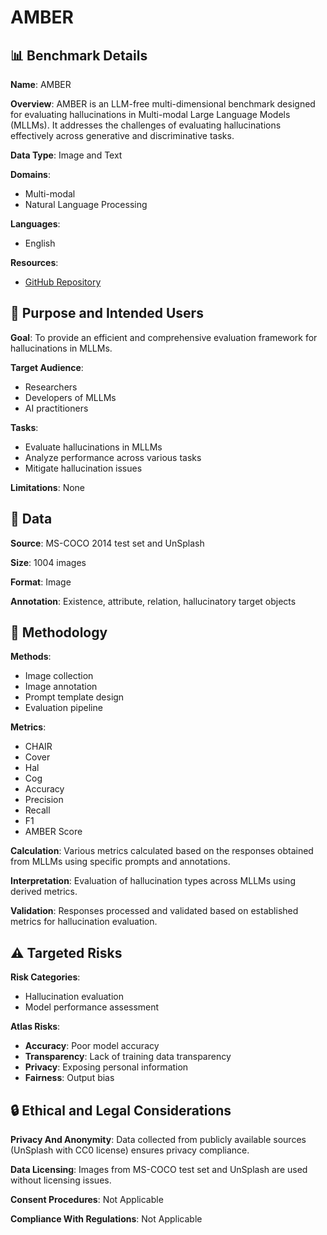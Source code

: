 # AMBER

## 📊 Benchmark Details

**Name**: AMBER

**Overview**: AMBER is an LLM-free multi-dimensional benchmark designed for evaluating hallucinations in Multi-modal Large Language Models (MLLMs). It addresses the challenges of evaluating hallucinations effectively across generative and discriminative tasks.

**Data Type**: Image and Text

**Domains**:
- Multi-modal
- Natural Language Processing

**Languages**:
- English

**Resources**:
- [GitHub Repository](https://github.com/junyangwang0410/AMBER)

## 🎯 Purpose and Intended Users

**Goal**: To provide an efficient and comprehensive evaluation framework for hallucinations in MLLMs.

**Target Audience**:
- Researchers
- Developers of MLLMs
- AI practitioners

**Tasks**:
- Evaluate hallucinations in MLLMs
- Analyze performance across various tasks
- Mitigate hallucination issues

**Limitations**: None

## 💾 Data

**Source**: MS-COCO 2014 test set and UnSplash

**Size**: 1004 images

**Format**: Image

**Annotation**: Existence, attribute, relation, hallucinatory target objects

## 🔬 Methodology

**Methods**:
- Image collection
- Image annotation
- Prompt template design
- Evaluation pipeline

**Metrics**:
- CHAIR
- Cover
- Hal
- Cog
- Accuracy
- Precision
- Recall
- F1
- AMBER Score

**Calculation**: Various metrics calculated based on the responses obtained from MLLMs using specific prompts and annotations.

**Interpretation**: Evaluation of hallucination types across MLLMs using derived metrics.

**Validation**: Responses processed and validated based on established metrics for hallucination evaluation.

## ⚠️ Targeted Risks

**Risk Categories**:
- Hallucination evaluation
- Model performance assessment

**Atlas Risks**:
- **Accuracy**: Poor model accuracy
- **Transparency**: Lack of training data transparency
- **Privacy**: Exposing personal information
- **Fairness**: Output bias

## 🔒 Ethical and Legal Considerations

**Privacy And Anonymity**: Data collected from publicly available sources (UnSplash with CC0 license) ensures privacy compliance.

**Data Licensing**: Images from MS-COCO test set and UnSplash are used without licensing issues.

**Consent Procedures**: Not Applicable

**Compliance With Regulations**: Not Applicable
